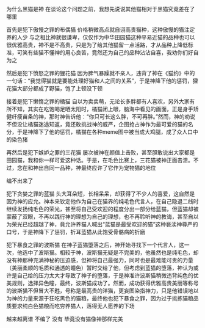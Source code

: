 为什么黑猫是神
在谈论这个问题之前，我想先说说其他猫相对于黑猫究竟差在了哪里

首先是犯下傲慢之罪的布偶猫
价格稍微高点就自诩高贵猫种，这种傲慢的猫注定养的人少
与之相比神就很谦卑，仅仅作为中华田园猫这种平易近猫的品种也可以很优雅高贵，神不是不高贵，只是为了给其他猫留一点活路，才从品种上降低标准，可笑有些猫不懂神的用心良苦，竟然还为自己的品种沾沾自喜，我劝你们好自为之

然后是犯下愤怒之罪的狸花猫
因为脾气暴躁就不亲人，违背了神在《猫约》中的一句话：“我觉得猫就是要能处理好猫和人之间的关系”，于是神降下他的惩罚，狸花猫大部分都成了野猫，饱了上顿没下顿

接着是犯下懒惰之罪的橘猫
自以为卖卖萌，无论长多胖都有人喜欢，另外大家有所不知，其实在吃饱喝足晒太阳时，橘猫闭上眼，脑海中看见的画面，正是身手矫健纤瘦苗条的神，那时神告诉他：“你只可长这么胖，不可再胖。”然而，神的劝说不但没让橘猫迷途知返，竟还敢挑战神的威严，企图抢占神作为最可爱的猫的名分，于是神降下了他的惩罚，橘猫在各种meme图中被当成大鸡腿，成了众人口中的染色猪

再然后是犯下嫉妒之罪的三花猫
屡次被神在颜值上击败，甚至胆敢说出大家都是田园猫，我和你一样可爱这种话。于是，在毛色比赛上，三花猫被神正面击溃。不过，念在和神出自同一品种，神最终应许了它作为宠物猫的地位

编不出来了

犯下贪婪之罪的蓝猫
头大耳朵短，长相呆呆，却获得了不少人的喜爱，这自然是因为神的应允。神本来钦定他作为自己在猫界的纯毛色代言人，在自己隐退二线时继续发扬纯毛色的荣光，甚至将自己受欢迎的程度分出一部分给蓝猫，但蓝猫却被蒙蔽了双眼，不再以践行神的理想为自己的理想，也不再聆听神的教诲，甚至自以为荣光已经超越了神，竟允许养猫人喊出“蓝猫是最受欢迎的猫”这种亵渎神尊严的口号，于是神降下了惩罚，折耳蓝猫从此饱受骨骼病的折磨

犯下暴食之罪的波斯猫
在神子蓝猫堕落之后，神开始寻找下一个代言人，这一次，他选中了波斯猫。相较于神，波斯猫无疑是不完美的，他虽然也是纯毛色，却没有神那种充满神秘的压迫感，但神将自己最强力，同时也是最难能可贵的力量（美丽柔顺的毛质和通透的瞳色）暂时交给了他，但考虑到蓝猫的堕落，神认为或许是自己给的压力太大才导致了神子的堕落，于是神准许波斯猫稍微违背纯色的优美规则，选择异色瞳，最终，波斯猫成功了。然而，成功获得优雅高贵美丽等称号的波斯猫不但冒大不韪，号称是最高贵的洋猫，更妄图染指神力，只是他错误地以为神的力量来源于狂吃黑色的猫粮，最终他也犯下暴食之罪，因为过于挑拣猫粮品质要求纯白色猫粮而吃穷养猫人，落得无人愿养的下场

越来越离谱 不编了
没有 毕竟没有猫像神那样完美